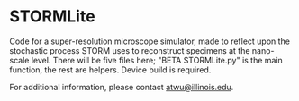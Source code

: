# STORMLite
Code for a super-resolution microscope simulator, made to reflect upon the stochastic process STORM uses to reconstruct specimens at the nano-scale level.
There will be five files here; "BETA STORMLite.py" is the main function, the rest are helpers. Device build is required.

For additional information, please contact atwu@illinois.edu.
